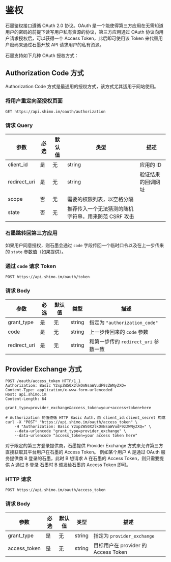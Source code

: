 # 鉴权

石墨鉴权接口遵循 OAuth 2.0 协议。OAuth 是一个能使得第三方应用在无需知道用户的密码的前提下读写用户私有资源的协议，第三方应用通过 OAuth 协议向用户请求授权后，可以获得一个 Access Token，此后即可使用该 Token 来代替用户密码来通过石墨开放 API 请求用户的私有资源。

石墨支持如下几种 OAuth 授权方式：

## Authorization Code 方式

Authorization Code 方式是最通用的授权方式，该方式尤其适用于网站使用。

### 将用户重定向至授权页面

`GET https://api.shimo.im/oauth/authorization`

### 请求 Query

参数 | 必选 | 默认值 | 类型 | 描述
--------- | ------- | ------- | ------- | -----------
client_id | 是 | 无 | string | 应用的 ID
redirect_uri | 是 | 无 | string | 验证结果的回调网址
scope | 否 | 无 | 需要的权限列表，以空格分隔
state | 否 | 无 | 推荐传入一个无法猜测的随机字符串，用来防范 CSRF 攻击

### 石墨跳转回第三方应用

如果用户同意授权，则石墨会通过 `code` 字段传回一个临时口令以及在上一步传来的 `state` 参数值（如果提供）。

### 通过 `code` 请求 Token

`POST https://api.shimo.im/oauth/token`

### 请求 Body

参数 | 必选 | 默认值 | 类型 | 描述
--------- | ------- | ------- | ------- | -----------
grant_type | 是 | 无 | string | 指定为 `"authorization_code"`
code | 是 | 无 | string | 上一步传回来的 `code` 参数
redirect_uri | 是 | 无 | string | 和第一步传的 `redirect_uri` 参数一致

## Provider Exchange 方式

```http
POST /oauth/access_token HTTP/1.1
Authorization: Basic Y2xpZW50X2lkOmNsaWVudF9zZWNyZXQ=
Content-Type: application/x-www-form-urlencoded
Host: api.shimo.im
Content-Length: 64

grant_type=provider_exchange&access_token=your+access+token+here
```

```shell
# Authorization 的值遵循 HTTP Basic Auth，由 client_id:client_secret 构成
curl -X "POST" "https://api.shimo.im/oauth/access_token" \
	-H "Authorization: Basic Y2xpZW50X2lkOmNsaWVudF9zZWNyZXQ=" \
	--data-urlencode "grant_type=provider_exchange" \
	--data-urlencode "access_token=your access token here"
```

对于限定的第三方登录提供商，石墨提供 Provider Exchange 方式来允许第三方直接获取其平台用户在石墨的 Access Token。
例如某个用户 A 是通过 OAuth 服务提供商 B 登录的石墨，此时 B 想请求 A 在石墨的 Access Token，则只需要提供 A 通过 B 登录
石墨时 B 颁发给石墨的 Access Token 即可。

### HTTP 请求

`POST https://api.shimo.im/oauth/access_token`

### 请求 Body

参数 | 必选 | 默认值 | 类型 | 描述
--------- | ------- | ------- | ------- | -----------
grant_type | 是 | 无 | string | 指定为 `provider_exchange`
access_token | 是 | 无 | string | 目标用户在 provider 的 Access Token

